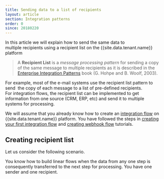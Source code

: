 ```yaml
---
title: Sending data to a list of recipients
layout: article
section: Integration patterns
order: 0
since: 20180220
---
```


In this article we will explain how to send the same data to multiple recipients
using a recipient list on the {{site.data.tenant.name}} platform

> A **Recipient List** is a *message processing pattern* for sending a copy of the same
> message to multiple recipients as it is described in the [Enterprise Integration Patterns](http://www.enterpriseintegrationpatterns.com/patterns/messaging/RecipientList.html)
> book (G. Hohpe and B. Woolf, 2003).

For example, most of the e-mail systems use the recipient list pattern to send 
the copy of each message to a list of pre-defined recipients. For integration
flows, the recipient list can be implemented to get information from one source
(CRM, ERP, etc) and send it to multiple systems for processing.

We will assume that you already know how to create an [integration flow](/getting-started/integration-flow)
on {{site.data.tenant.name}} platform. You have followed the steps in [creating your first integration flow](/getting-started/first-flow)
and [creating webhook flow](/getting-started/webhook-flow) tutorials.

## Creating recipient list

Let us consider the following scenario. 

You know how to build linear flows when the data from any one step is consequently transferred to the next step for processing. You have one sender and one recipient.
